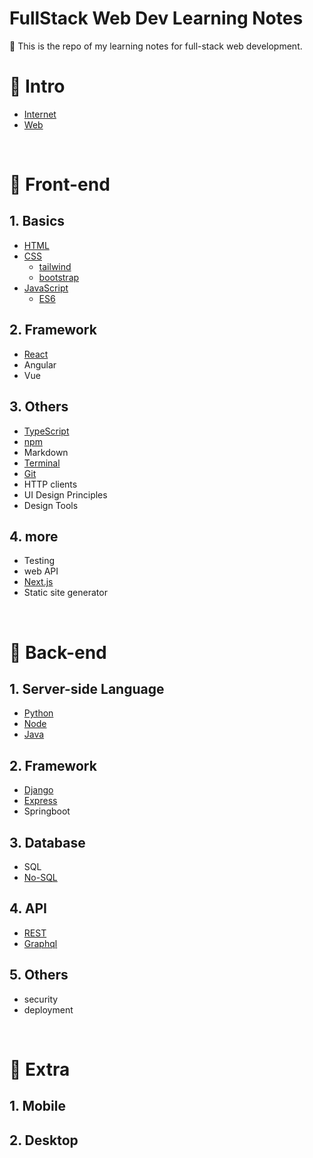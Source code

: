 # FullStack Web Dev Learning Notes

📝 This is the repo of my learning notes for full-stack web development.

# 🌷 Intro

- [Internet](1.%20Intro/Internet.md)
- [Web](1.%20Intro/Web.md)

<br>

# 🌷 Front-end

## 1. Basics

- [HTML](2.%20Front-end/HTML.md)
- [CSS](2.%20Front-end/CSS.md)
  - [tailwind](2.%20Front-end/tailwind.md)
  - [bootstrap](2.%20Front-end/bootstrap.md)
- [JavaScript](2.%20Front-end/JavaScript.md)
  - [ES6](2.%20Front-end/ES6.md)

## 2. Framework

- [React](2.%20Front-end/React.md)
- Angular
- Vue

## 3. Others

- [TypeScript](/2.%20Front-end/TypeScript.md)
- [npm](2.%20Front-end/npm.md)
- Markdown
- [Terminal](/2.%20Front-end/terminal.md)
- [Git](2.%20Front-end/git.md)
- HTTP clients
- UI Design Principles
- Design Tools

## 4. more

- Testing
- web API
- [Next.js](2.%20Front-end/Nextjs.md)
- Static site generator

<br>

# 🌷 Back-end

## 1. Server-side Language

- [Python](/3.%20Back-end/Python.md)
- [Node](/3.%20Back-end/Node.md)
- [Java](/3.%20Back-end/Java.md)

## 2. Framework

- [Django](/3.%20Back-end/Django.md)
- [Express](3.%20Back-end/Express.md)
- Springboot

## 3. Database

- SQL
- [No-SQL](./3.%20Back-end/nosql.md)

## 4. API

- [REST](3.%20Back-end/REST.md)
- [Graphql](3.%20Back-end/Graphql.md)

## 5. Others

- security
- deployment

<br>

# 🌷 Extra

## 1. Mobile

## 2. Desktop
